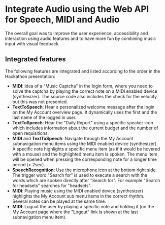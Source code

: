 # Integrate Audio using the Web API for Speech, MIDI and Audio

The overall goal was to improve the user experience, accessibility and interaction using audio features and to have more fun by combining music input with visual feedback.

## Integrated features

The following features are integrated and listed according to the order in the Hackathon presentation:
* **MIDI**: Idea of a "Music Captcha" in the login form, where you need to solve the captcha by playing the correct note on a MIDI enabled device (synthesizer). The source code also includes the check for the velocity but this was not presented.
* **TextToSpeech**: Hear a personalized welcome message after the login on the My Account overview page. It dynamically uses the first and the last name of the logged in user. 
* **TextToSpeech**: Hear the "Daily Report" using a specific speaker icon which includes information about the current budget and the number of open requisitions.
* **MIDI** and **TextToSpeech**: Navigate through the My Account subnavigation menu items using the MIDI enabled device (synthesizer). A specific note highlights a specific menu item (as if it would be hovered with a mouse) and the highlighted menu item is spoken. The menu item will be opened when pressing the corresponding note for a longer time period (> 2sec).
* **SpeechRecognition**: Use the microphone icon at the bottom right side. The trigger word "Search for" is used to execute a search with the words which are spoken directly after "Search for". For example "Search for headsets" searches for "headsets". 
* **MIDI**: Playing music using the MIDI enabled device (synthesizer) highlights the My Account sub menu items in the correct rhythm. Several notes can be played at the same time.
* **MIDI**: Logout the user by playing a specific note and holding it (on the My Account page where the "Logout" link is shown at the last subnavigation menu item). 
